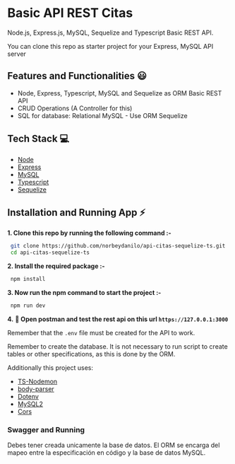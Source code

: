 # Basic API REST Citas

Node.js, Express.js, MySQL, Sequelize and Typescript Basic REST API.

You can clone this repo as starter project for your Express, MySQL API server

## Features and Functionalities 😃
- Node, Express, Typescript, MySQL and Sequelize as ORM Basic REST API
- CRUD Operations (A Controller for this)
- SQL for database: Relational MySQL - Use ORM Sequelize

## Tech Stack 💻

- [Node](https://nodejs.org/en)
- [Express](https://expressjs.com/)
- [MySQL](https://www.mysql.com)
- [Typescript](https://nodejs.dev/en/learn/nodejs-with-typescript/)
- [Sequelize](https://sequelize.org)

## Installation and Running App :zap:

**1. Clone this repo by running the following command :-**

```bash
 git clone https://github.com/norbeydanilo/api-citas-sequelize-ts.git
 cd api-citas-sequelize-ts
```

**2. Install the required package :-**

```bash
 npm install
```

**3. Now run the npm command to start the project :-**

```bash
 npm run dev
```

**4.** **🎉 Open postman and test the rest api on this url `https://127.0.0.1:3000`**

Remember that the `.env` file must be created for the API to work.

Remember to create the database. It is not necessary to run script to create tables or other specifications, as this is done by the ORM.

Additionally this project uses: 

- [TS-Nodemon](https://stackoverflow.com/questions/37979489/how-to-watch-and-reload-ts-node-when-typescript-files-change)
- [body-parser](https://www.npmjs.com/package/body-parser)
- [Dotenv](https://www.npmjs.com/package/dotenv)
- [MySQL2](https://www.npmjs.com/package/mysql2)
- [Cors](https://www.npmjs.com/package/cors)

### Swagger and Running

Debes tener creada unicamente la base de datos. El ORM se encarga del mapeo entre la especificación en código y la base de datos MySQL.
